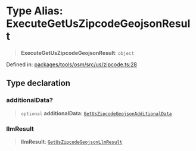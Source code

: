 # Type Alias: ExecuteGetUsZipcodeGeojsonResult

> **ExecuteGetUsZipcodeGeojsonResult**: `object`

Defined in: [packages/tools/osm/src/us/zipcode.ts:28](https://github.com/GeoDaCenter/openassistant/blob/bc4037be52d89829440fcc4aaa1010be73719d16/packages/tools/osm/src/us/zipcode.ts#L28)

## Type declaration

### additionalData?

> `optional` **additionalData**: [`GetUsZipcodeGeojsonAdditionalData`](GetUsZipcodeGeojsonAdditionalData.md)

### llmResult

> **llmResult**: [`GetUsZipcodeGeojsonLlmResult`](GetUsZipcodeGeojsonLlmResult.md)
